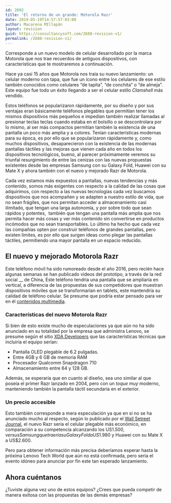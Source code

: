 ```yaml
---
id: 2692
title: 'El retorno de un grande: Motorola Razr'
date: 2019-05-19T14:57:57-03:00
author: Macarena MIllapán
layout: revision
guid: https://consultancysoft.com/2688-revision-v1/
permalink: /2688-revision-v1/
---
```

Corresponde a un nuevo modelo de celular desarrollado por la marca Motorola que nos trae recuerdos de antiguos dispositivos, con características que te mostraremos a continuación.

Hace ya casi 15 años que Motorola nos traía su nuevo lanzamiento: un celular moderno con tapa, que fue un ícono entre los celulares de ese estilo también conocidos como celulares “de tapita”, “de conchita” o “de almeja”. Este equipo fue todo un éxito llegando a ser el celular estilo _Clamshell_ más vendido. 

Estos teléfonos se popularizaron rápidamente, por su diseño y por sus ventajas eran básicamente teléfonos plegables que permitían tener los mismos dispositivos más pequeños e impedían también realizar llamadas al presionar teclas teclas cuando estaba en el bolsillo o se descontrolara por lo mismo, al ser más compactos permitían también la existencia de una pantalla un poco más amplia y a colores. Tenían características modernas para su época, es por ello que se popularizaron rápidamente y, como muchos dispositivos, desaparecieron con la existencia de las modernas pantallas táctiles y las mejoras que vienen cada año en todos los dispositivos tecnológicos, bueno, al parecer próximamente veremos su triunfal resurgimiento de entre las cenizas con las nuevas propuestas existentes desde las empresas Samsung con su Galaxy Fold, Huawei con su Mate X y ahora también con el nuevo y mejorado Razr de Motorola.

Cada vez estamos más expuestos a pantallas, nuevas tendencias y más contenido, somos más exigentes con respecto a la calidad de las cosas que adquirimos, con respecto a las nuevas tecnologías cada vez buscamos dispositivos que nos acompañen y se adapten a nuestro estilo de vida, que no sean frágiles, que nos permitan acceder a almacenamiento casi ilimitado, que tengan una larga autonomía, y por sobre todo que sean rápidos y potentes,&nbsp; también que tengan una pantalla más amplia que nos permita hacer más cosas y ver más contenido sin convertirse en productos incómodos que no sean transportables. Lo último ha hecho que cada vez las compañías opten por construir teléfonos de grandes pantallas, pero existen límites, es por ello que surgen ideas como plegar las pantallas táctiles, permitiendo una mayor pantalla en un espacio reducido.

## El nuevo y mejorado Motorola Razr

Este teléfono móvil ha sido rumoreado desde el año 2016, pero recién hace algunas semanas se han publicado videos del prototipo, a través de la red social __ de China, Este teléfono tendría una pantalla que se ampliaría en vertical, a diferencia de las propuestas de sus competidores que muestran dispositivos móviles que se transformarían en tablets, este mantendría su calidad de teléfono celular. Se presume que podría estar pensado para ver en él [contenidos multimedia](https://www.cnet.com/es/noticias/motorola-razr-caracteristicas-precio-lanzamiento-rumores-2019/).<figure class="wp-block-embed-youtube wp-block-embed is-type-video is-provider-youtube wp-embed-aspect-16-9 wp-has-aspect-ratio">

<div class="wp-block-embed__wrapper">
</div></figure> 

### Características del nuevo Motorola Razr 

Si bien de esto existe mucho de especulaciones ya que aún no ha sido anunciado en su totalidad por la empresa que administra Lenovo, se presume según el sitio [XDA Developers](https://www.xda-developers.com/motorola-razr-snapdragon-710-3d-hdr-video/) que las características técnicas que incluiría el equipo serían: 

  * Pantalla OLED plegable de 6.2 pulgadas.
  * Entre 4GB y 6 GB de memoria RAM
  * Procesador Qualcomm Snapdragon 710
  * Almacenamiento entre 64 y 128 GB.

Además, se esperaría que en cuanto al diseño, sea uno similar al que poseía el primer Razr lanzado en 2004, pero con un _toque muy_ moderno, manteniendo también la pantalla táctil secundaria en el exterior.

### Un precio accesible

Esto también corresponde a mera especulación ya que en sí no se ha anunciado mucho al respecto, según lo publicado por el [Wall Setreet Journal](https://www.wsj.com/articles/return-of-the-razrwith-a-foldable-screen-and-1-500-price-11547643601), el nuevo Razr sería el celular plegable más económico, en comparación a su competencia alcanzando los US$1.500, versus Samsung que traería su Galaxy Fold a US$1.980 y Huawei con su Mate X a US$2.600.

Pero para obtener información más precisa deberíamos esperar hasta la próxima Lenovo Tech World que aún no está confirmada, pero sería el evento idóneo para anunciar por fín este tan esperado lanzamiento.

## Ahora cuéntanos 

¿Tuviste alguna vez uno de estos equipos? ¿Crees que pueda competir de manera exitosa con las propuestas de las demás empresas?